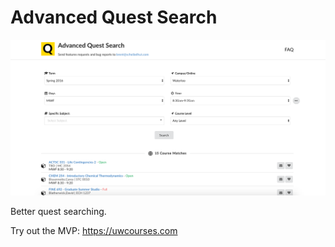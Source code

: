 # Advanced Quest Search

![](/public/images/screenshot.png?raw=true "Advanced Quest Search")

Better quest searching.

Try out the MVP:
https://uwcourses.com

